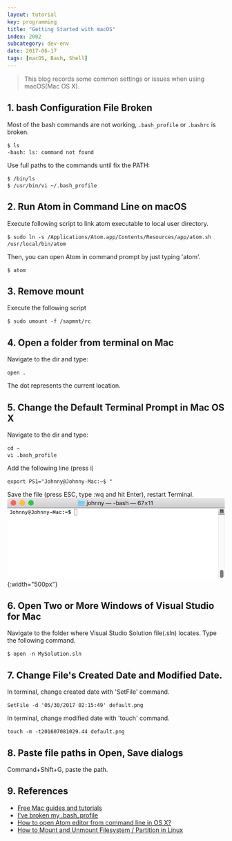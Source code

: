```yaml
---
layout: tutorial
key: programming
title: "Getting Started with macOS"
index: 2002
subcategory: dev-env
date: 2017-06-17
tags: [macOS, Bash, Shell]
---
```


> This blog records some common settings or issues when using macOS(Mac OS X).

## 1. bash Configuration File Broken
Most of the bash commands are not working, `.bash_profile` or `.bashrc` is broken.
```raw
$ ls
-bash: ls: command not found
```
Use full paths to the commands until fix the PATH:
```raw
$ /bin/ls
$ /usr/bin/vi ~/.bash_profile
```

## 2. Run Atom in Command Line on macOS
Execute following script to link atom executable to local user directory.
```raw
$ sudo ln -s /Applications/Atom.app/Contents/Resources/app/atom.sh /usr/local/bin/atom
```
Then, you can open Atom in command prompt by just typing 'atom'.
```raw
$ atom
```

## 3. Remove mount
Execute the following script

```raw
$ sudo umount -f /sapmnt/rc
```

## 4. Open a folder from terminal on Mac
Navigate to the dir and type:
```raw
open .
```
The dot represents the current location.

## 5. Change the Default Terminal Prompt in Mac OS X
Navigate to the dir and type:
```raw
cd ~
vi .bash_profile
```
Add the following line (press i)
```raw
export PS1="Johnny@Johnny-Mac:~$ "
```
Save the file (press ESC, type :wq and hit Enter), restart Terminal.
![image](/assets/images/programming/2002/terminalname.png){:width="500px"}

## 6. Open Two or More Windows of Visual Studio for Mac
Navigate to the folder where Visual Studio Solution file(.sln) locates. Type the following command.
```raw
$ open -n MySolution.sln
```

## 7. Change File's Created Date and Modified Date.
In terminal, change created date with 'SetFile' command.
```raw
SetFile -d '05/30/2017 02:15:49' default.png
```
In terminal, change modified date with 'touch' command.
```raw
touch -m -t201607081029.44 default.png
```

## 8. Paste file paths in Open, Save dialogs
Command+Shift+G, paste the path.

## 9. References
* [Free Mac guides and tutorials](http://www.macforbeginners.com/)
* [I've broken my .bash_profile](http://superuser.com/questions/170332/ive-broken-my-bash-profile)
* [How to open Atom editor from command line in OS X?](http://stackoverflow.com/questions/22390709/open-atom-editor-from-command-line)
* [How to Mount and Unmount Filesystem / Partition in Linux ](http://www.thegeekstuff.com/2013/01/mount-umount-examples/?utm_source=tuicool)
